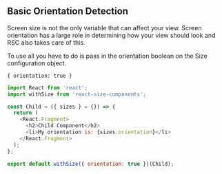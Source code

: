 ## Basic Orientation Detection

Screen size is not the only variable that can affect your view. Screen orientation has a large role in determining how your view should look and RSC also takes care of this.

<!-- STORY -->

To use all you have to do is pass in the orientation boolean on the Size configuration object.

`{ orientation: true }`

```js
import React from 'react';
import withSize from 'react-size-components';

const Child = ({ sizes } = {}) => {
  return (
    <React.Fragment>
      <h2>Child Component</h2>
      <li>My orientation is: {sizes.orientation}</li>
    </React.Fragment>
  );
};

export default withSize({ orientation: true })(Child);
```
